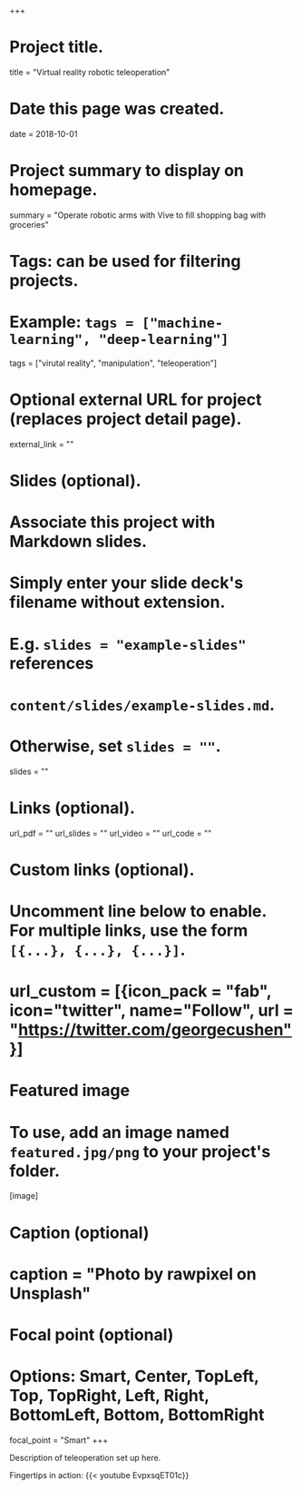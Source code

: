 +++
# Project title.
title = "Virtual reality robotic teleoperation"

# Date this page was created.
date = 2018-10-01

# Project summary to display on homepage.
summary = "Operate robotic arms with Vive to fill shopping bag with groceries"

# Tags: can be used for filtering projects.
# Example: `tags = ["machine-learning", "deep-learning"]`
tags = ["virutal reality", "manipulation", "teleoperation"]

# Optional external URL for project (replaces project detail page).
external_link = ""

# Slides (optional).
#   Associate this project with Markdown slides.
#   Simply enter your slide deck's filename without extension.
#   E.g. `slides = "example-slides"` references 
#   `content/slides/example-slides.md`.
#   Otherwise, set `slides = ""`.
slides = ""

# Links (optional).
url_pdf = ""
url_slides = ""
url_video = ""
url_code = ""

# Custom links (optional).
#   Uncomment line below to enable. For multiple links, use the form `[{...}, {...}, {...}]`.
# url_custom = [{icon_pack = "fab", icon="twitter", name="Follow", url = "https://twitter.com/georgecushen"}]

# Featured image
# To use, add an image named `featured.jpg/png` to your project's folder. 
[image]
  # Caption (optional)
  # caption = "Photo by rawpixel on Unsplash"
  
  # Focal point (optional)
  # Options: Smart, Center, TopLeft, Top, TopRight, Left, Right, BottomLeft, Bottom, BottomRight
  focal_point = "Smart"
+++

Description of teleoperation set up here. 

Fingertips in action: 
{{< youtube EvpxsqET01c}}

